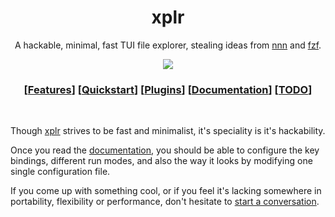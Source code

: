 <h1 align="center">xplr</h1>

<p align="center">
A hackable, minimal, fast TUI file explorer, stealing ideas from <a href="https://github.com/jarun/nnn">nnn</a> and <a href="https://github.com/junegunn/fzf">fzf</a>.
</p>

<p align="center">
<a href="https://asciinema.org/a/3THQPXNVi801Yu8nWxO6qfUa4" target="_blank">
<img src="https://s4.gifyu.com/images/xplr.gif"/>
</a>
</p>

<h3 align="center">
[<a href="https://github.com/sayanarijit/xplr/wiki/Features">Features</a>]
[<a href="https://github.com/sayanarijit/xplr/wiki/Quickstart">Quickstart</a>]
[<a href="https://github.com/sayanarijit/xplr/wiki/Plugins">Plugins</a>]
[<a href="https://github.com/sayanarijit/xplr/wiki">Documentation</a>]
[<a href="https://github.com/sayanarijit/xplr/wiki/TODO">TODO</a>]
</h3>

<br>


Though [xplr](https://github.com/sayanarijit/xplr) strives to be fast and minimalist, it's speciality is it's hackability.

Once you read the [documentation](https://github.com/sayanarijit/xplr/wiki), you should be able to configure the key bindings,
different run modes, and also the way it looks by modifying one single configuration file.

If you come up with something cool, or if you feel it's lacking somewhere in portability, flexibility or performance, don't hesitate to
[start a conversation](https://github.com/sayanarijit/xplr/discussions/2).
